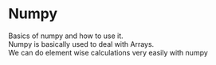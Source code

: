 # Numpy
Basics of numpy and how to use it.\
Numpy is basically used to deal with Arrays.\
We can do element wise calculations very easily with numpy
